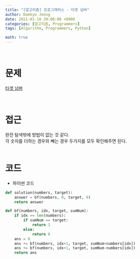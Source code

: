 ```yaml
---
title: "[알고리즘] 프로그래머스 - 타겟 넘버"
author: Daekyo Jeong
date: 2021-01-18 20:00:00 +0900
categories: [알고리즘, Programmers]
tags: [Algorithm, Programmers, Python]

math: true
---
```


<br/>

# **문제**


[타겟 넘버](https://programmers.co.kr/learn/courses/30/lessons/43165)

<br/>

# **접근**  

완전 탐색밖에 방법이 없는 것 같다.  
각 숫자를 더하는 경우와 빼는 경우 두가지를 모두 확인해주면 된다.   
<br/>

# **코드**


- 파이썬 코드   

```py
def solution(numbers, target):
    answer = bf(numbers, 0, target, 0)
    return answer

def bf(numbers, idx, target, sumNum):
    if idx == len(numbers):
        if sumNum == target:
            return 1
        else:
            return 0
    ans = 0
    ans += bf(numbers, idx+1, target, sumNum+numbers[idx])
    ans += bf(numbers, idx+1, target, sumNum-numbers[idx])
    return ans
```


<br/>
